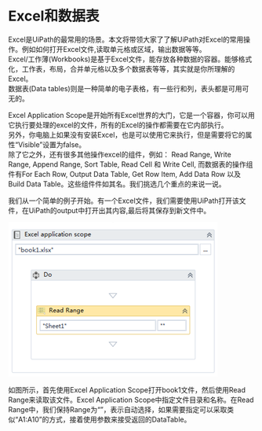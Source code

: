 # Excel和数据表

Excel是UiPath的最常用的场景。本文将带领大家了了解UiPath对Excel的常用操作。例如如何打开Excel文件,读取单元格或区域，输出数据等等。  
Excel/工作薄\(Workbooks\)是基于Excel文件，能存放各种数据的容器。能够格式化，工作表，布局，合并单元格以及多个数据表等等，其实就是你所理解的Excel。  
数据表\(Data tables\)则是一种简单的电子表格，有一些行和列，表头都是可用可无的。

Excel Application Scope是开始所有Excel世界的大门，它是一个容器，你可以用它执行要处理的excel的文件，所有的Excel的操作都需要在它内部执行。  
另外，你电脑上如果没有安装Excel，也是可以使用它来执行，但是需要将它的属性“Visible”设置为false。   
除了它之外，还有很多其他操作excel的组件，例如： Read Range, Write Range, Append Range, Sort Table, Read Cell 和 Write Cell, 而数据表的操作组件有For Each Row, Output Data Table, Get Row Item, Add Data Row 以及 Build Data Table。这些组件件如其名。我们挑选几个重点的来说一说。

我们从一个简单的例子开始。有一个Excel文件，我们需要使用UiPath打开该文件，在UiPath的output中打开出其内容,最后将其保存到新文件中。

![](/assets2.3/import1.png)

如图所示，首先使用Excel Application Scope打开book1文件，然后使用Read Range来读取该文件。Excel Application Scope中指定文件目录和名称。在Read Range中，我们保持Range为“”，表示自动选择，如果需要指定可以采取类似“A1:A10”的方式，接着使用参数来接受返回的DataTable。



